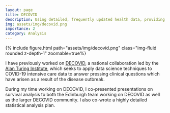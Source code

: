 ```yaml
---
layout: page
title: DECOVID
description: Using detailed, frequently updated health data, providing up to date information about patient care during the COVID-19 pandemic
img: assets/img/decovid.png
importance: 2
category: Analysis
---
```


{% include figure.html path="assets/img/decovid.png" class="img-fluid rounded z-depth-1" zoomable=true%}

I have previously worked on [DECOVID](http://decovid.org), a national
collaboration led by the [Alan Turing Institute](https://www.turing.ac.uk), which
seeks to apply data science techniques to COVID-19 intensive care data to answer
pressing clinical questions which have arisen as a result of the disease
outbreak. 

During my time working on DECOVID, I co-presented presentations on survival
analysis to both the Edinburgh team working on DECOVID as well as the larger
DECOVID community. I also co-wrote a highly detailed statistical analysis plan.
